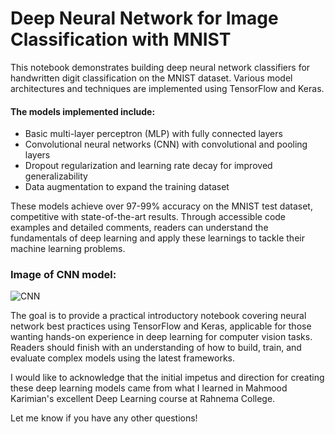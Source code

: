 # Deep Neural Network for Image Classification with MNIST
This notebook demonstrates building deep neural network classifiers for handwritten digit classification on the MNIST dataset. Various model architectures and techniques are implemented using TensorFlow and Keras.

#### The models implemented include:

* Basic multi-layer perceptron (MLP) with fully connected layers
* Convolutional neural networks (CNN) with convolutional and pooling layers
* Dropout regularization and learning rate decay for improved generalizability
* Data augmentation to expand the training dataset
  
These models achieve over 97-99% accuracy on the MNIST test dataset, competitive with state-of-the-art results. Through accessible code examples and detailed comments, readers can understand the fundamentals of deep learning and apply these learnings to tackle their machine learning problems.

### Image of CNN model:

![CNN](https://raw.githubusercontent.com/KiraTheGenius/Deep-Learning-MNIST-TF2-Keras/main/CNN_Architecture.png "CNN Architecture")

The goal is to provide a practical introductory notebook covering neural network best practices using TensorFlow and Keras, applicable for those wanting hands-on experience in deep learning for computer vision tasks. Readers should finish with an understanding of how to build, train, and evaluate complex models using the latest frameworks.

I would like to acknowledge that the initial impetus and direction for creating these deep learning models came from what I learned in Mahmood Karimian's excellent Deep Learning course at Rahnema College.

Let me know if you have any other questions!
